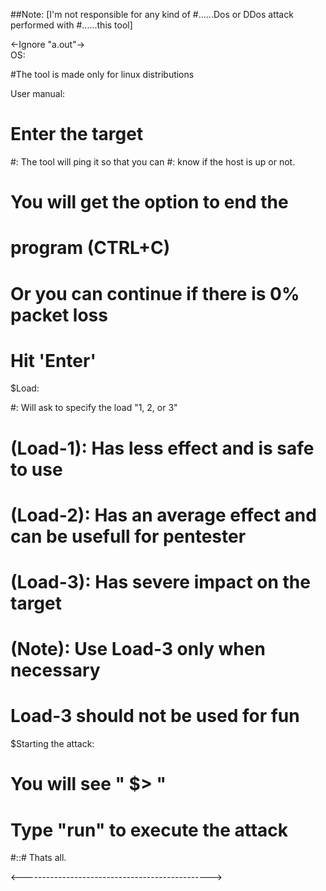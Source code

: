 ##Note: [I'm not responsible for any kind of
#......Dos or DDos attack performed with
#......this tool]

<-Ignore "a.out"->                                         
OS:

#The tool is made only for linux distributions

User manual:

# Enter the target
#: The tool will ping it so that you can
#: know if the host is up or not.
# You will get the option to end the
# program (CTRL+C)
# Or you can continue if there is 0% packet loss
# Hit  'Enter'

$Load:

#: Will ask to specify the load "1, 2, or 3"
# (Load-1): Has less effect and is safe to use
# (Load-2): Has an average effect and can be usefull for pentester
# (Load-3): Has severe impact on the target
# (Note): Use Load-3 only when necessary
# Load-3 should not be used for fun

$Starting the attack:

# You will see " $> "
# Type "run" to execute the attack

#::# Thats all.

<----------------------------------------------->